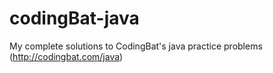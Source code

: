 # codingBat-java

My complete solutions to CodingBat's java practice problems (http://codingbat.com/java)
